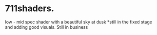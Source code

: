 # 711shaders.
low - mid spec shader with a beautiful sky at dusk *still in the fixed stage and adding good visuals. Still in business
